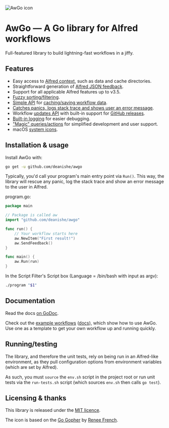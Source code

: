 
![][icon]

AwGo — A Go library for Alfred workflows
========================================

Full-featured library to build lightning-fast workflows in a jiffy.

Features
--------

- Easy access to [Alfred context][context], such as data and cache directories.
- Straightforward generation of [Alfred JSON feedback][feedback].
- Support for all applicable Alfred features up to v3.5.
- [Fuzzy sorting/filtering][fuzzy].
- [Simple API][cache-api] for [caching/saving workflow data][cache].
- [Catches panics, logs stack trace and shows user an error message][run].
- Workflow [updates API][update] with built-in support for [GitHub releases][update-github].
- [Built-in logging][logging] for easier debugging.
- ["Magic" queries/actions][magic] for simplified development and user support.
- macOS [system icons][icons].


Installation & usage
--------------------

Install AwGo with:

```sh
go get -u github.com/deanishe/awgo
```

Typically, you'd call your program's main entry point via `Run()`. This
way, the library will rescue any panic, log the stack trace and show
an error message to the user in Alfred.

program.go:

```go
package main

// Package is called aw
import "github.com/deanishe/awgo"

func run() {
    // Your workflow starts here
    aw.NewItem("First result!")
    aw.SendFeedback()
}

func main() {
    aw.Run(run)
}
```

In the Script Filter's Script box (Language = /bin/bash with input as
argv):

```sh
./program "$1"
```


Documentation
-------------

Read the docs [on GoDoc][godoc].

Check out the [example workflows][examples-code] ([docs][examples-docs]), which show how to use AwGo. Use one as a template to get your own workflow up and running quickly.


Running/testing
---------------

The library, and therefore the unit tests, rely on being run in an Alfred-like environment, as they pull configuration options from environment variables (which are set by Alfred).

As such, you must `source` the `env.sh` script in the project root or run unit tests via the `run-tests.sh` script (which sources `env.sh` then calls `go test`).


Licensing & thanks
------------------

This library is released under the [MIT licence][licence].

The icon is based on the [Go Gopher][gopher] by [Renee French][renee].


[alfred]: https://www.alfredapp.com/
[licence]: ./LICENCE
[godoc]: https://godoc.org/github.com/deanishe/awgo
[gopher]: https://blog.golang.org/gopher
[renee]: http://reneefrench.blogspot.com
[context]: https://godoc.org/github.com/deanishe/awgo#Context
[feedback]: https://godoc.org/github.com/deanishe/awgo#Feedback.NewItem
[fuzzy]: https://godoc.org/github.com/deanishe/awgo/fuzzy
[cache]: https://godoc.org/github.com/deanishe/awgo#hdr-Saving_and_caching_data
[cache-api]: https://godoc.org/github.com/deanishe/awgo#Cache
[run]: https://godoc.org/github.com/deanishe/awgo#Run
[update]: https://godoc.org/github.com/deanishe/awgo/update
[update-github]: https://godoc.org/github.com/deanishe/awgo/update#GitHub
[logging]: https://godoc.org/github.com/deanishe/awgo#hdr-Logging
[magic]: https://godoc.org/github.com/deanishe/awgo#MagicAction
[icons]: https://godoc.org/github.com/deanishe/awgo#Icon
[examples-code]: https://github.com/deanishe/awgo/tree/master/examples
[examples-docs]: https://godoc.org/github.com/deanishe/awgo/examples
[icon]: https://raw.githubusercontent.com/deanishe/awgo/master/Icon.png "AwGo icon"
